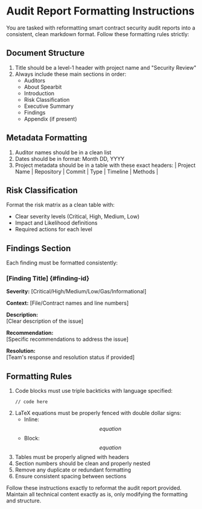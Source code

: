 # Audit Report Formatting Instructions

You are tasked with reformatting smart contract security audit reports into a consistent, clean markdown format. Follow these formatting rules strictly:

## Document Structure
1. Title should be a level-1 header with project name and "Security Review"
2. Always include these main sections in order:
   - Auditors
   - About Spearbit
   - Introduction
   - Risk Classification
   - Executive Summary
   - Findings
   - Appendix (if present)

## Metadata Formatting
1. Auditor names should be in a clean list
2. Dates should be in format: Month DD, YYYY
3. Project metadata should be in a table with these exact headers:
   | Project Name | Repository | Commit | Type | Timeline | Methods |

## Risk Classification
Format the risk matrix as a clean table with:
- Clear severity levels (Critical, High, Medium, Low)
- Impact and Likelihood definitions
- Required actions for each level

## Findings Section
Each finding must be formatted consistently:

### [Finding Title] {#finding-id}

**Severity:** [Critical/High/Medium/Low/Gas/Informational]

**Context:** [File/Contract names and line numbers]

**Description:**  
[Clear description of the issue]

**Recommendation:**  
[Specific recommendations to address the issue]

**Resolution:**  
[Team's response and resolution status if provided]

## Formatting Rules
1. Code blocks must use triple backticks with language specified:
   ```solidity
   // code here
   ```
2. LaTeX equations must be properly fenced with double dollar signs:
   - Inline: $$equation$$
   - Block: 
     $$
     equation
     $$
3. Tables must be properly aligned with headers
4. Section numbers should be clean and properly nested
5. Remove any duplicate or redundant formatting
6. Ensure consistent spacing between sections

Follow these instructions exactly to reformat the audit report provided. Maintain all technical content exactly as is, only modifying the formatting and structure.